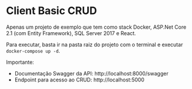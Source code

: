 
# Client Basic CRUD

Apenas um projeto de exemplo que tem como stack Docker, ASP.Net Core 2.1 (com Entity Framework), SQL Server 2017 e React.

Para executar, basta ir na pasta raiz do projeto com o terminal e executar `docker-compose up -d`.

Importante:
- Documentação Swagger da API: http://localhost:8000/swagger
- Endpoint para acesso ao CRUD: http://localhost:5000
